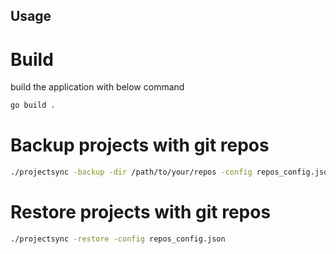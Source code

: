 ## Usage

# Build
build the application with below command

```bash
go build .
```

# Backup projects with git repos
```bash
./projectsync -backup -dir /path/to/your/repos -config repos_config.json
```

# Restore projects with git repos
```bash
./projectsync -restore -config repos_config.json
```
